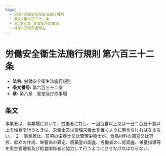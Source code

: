 ```yaml
---
tags:
  - 法令/労働安全衛生法施行規則
  - 条文/第六百三十二条
  - 章/第八章_食堂及び炊事場
  - 体系/労働安全衛生
---
```

# 労働安全衛生法施行規則 第六百三十二条

- **法令:** 労働安全衛生法施行規則
- **条文番号:** 第六百三十二条
- **章:** 第八章　食堂及び炊事場

## 条文
事業者は、事業場において、労働者に対し、一回百食以上又は一日二百五十食以上の給食を行うときは、栄養士又は管理栄養士を置くように努めなければならない。
２　事業者は、前項の栄養士又は管理栄養士が、食品材料の調査又は選択、献立の作成、栄養価の算定、廃棄量の調査、労働者のし好調査、栄養指導等を衛生管理者及び給食関係者と協力して行うようにさせなければならない。

